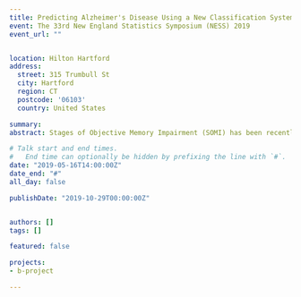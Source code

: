 ```yaml
---
title: Predicting Alzheimer's Disease Using a New Classification System Based on Objective Memory Impairment Assessment
event: The 33rd New England Statistics Symposium (NESS) 2019
event_url: ""


location: Hilton Hartford
address:
  street: 315 Trumbull St
  city: Hartford
  region: CT
  postcode: '06103'
  country: United States

summary:
abstract: Stages of Objective Memory Impairment (SOMI) has been recently proposed by Grober et al. (2018) as a new classification system that provides a clinical vocabulary for describing the type and severity of episodic memory impairment in preclinical Alzheimer's disease (AD). We evaluate the diagnostic accuracy of SOMI using a joint model for the time to AD and SOMI that is assessed longitudinally. In particular, we estimate the sensitivity and specificity of SOMI at 3, 5, or 7 years from the baseline assessment for each subject using all subsequent assessments. Our method was applied to the Baltimore Longitudinal Study of Aging. The receiver operating characteristic (ROC) curve and the corresponding area under it (AUC) show that SOMI has potential for predicting incident Alzheimer disease. Years of education significantly improved prediction compared to SOMI alone.

# Talk start and end times.
#   End time can optionally be hidden by prefixing the line with `#`.
date: "2019-05-16T14:00:00Z"
date_end: "#"
all_day: false

publishDate: "2019-10-29T00:00:00Z"


authors: []
tags: []

featured: false

projects:
- b-project

---
```





